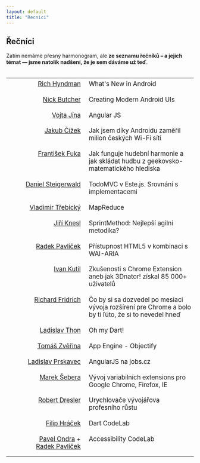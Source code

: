 ```yaml
---
layout: default
title: "Recnici"
---
```


## Řečníci

Zatím nemáme přesný harmonogram, ale <strong>ze seznamu řečníků &ndash; a jejich témat &mdash; jsme natolik nadšení, že je sem dáváme už teď</strong>.

<!-- deliciously hacky CSS insert, right there in the HTML. enjoy! -->
<style>
table.recnici {
  margin-top: 2em;
  margin-bottom: 2em;
  font-size: 120%;
}
table.recnici td {
  padding: 0.3em;
  padding-bottom: 1em;
  vertical-align: top;
}
table.recnici td:first-child {
  text-align: right;
  padding-left: 3em;
  padding-right: 1em;
  min-width: 5em;
}
table.recnici td:nth-child(2) {
  max-width: 30em;
}
table.recnici tr {
}
table.recnici td span {
}
</style>

<table class="recnici">
  <tr><td><a href="https://plus.google.com/115995639636688350464/posts">Rich Hyndman</a></td>
  <td><span>What&#39;s New in Android</span></td></tr>
  <tr><td><a href="https://plus.google.com/118292708268361843293/posts">Nick Butcher</a></td>
  <td><span>Creating Modern Android UIs</span></td></tr>
  <tr><td><a href="https://plus.google.com/117663020319348671498/posts">Vojta Jína</a></td>
  <td><span>Angular JS</span></td></tr>
  <tr><td><a href="https://plus.google.com/+Jakub%C4%8C%C3%AD%C5%BEek/posts">Jakub Čížek</a></td>
  <td><span>Jak jsem díky Androidu zaměřil milion českých Wi-Fi sítí</span></td></tr>
  <tr><td><a href="https://plus.google.com/106378848135270560799/posts">František Fuka</a></td>
  <td><span>Jak funguje hudební harmonie a jak skládat hudbu z geekovsko-matematického hlediska</span></td></tr>
  <tr><td><a href="https://plus.google.com/101409281065555048852/posts">Daniel Steigerwald</a></td>
  <td><span>TodoMVC v Este.js. Srovnání s implementacemi</span></td></tr>
  <tr><td><a href="https://plus.google.com/116417566983382224278/posts">Vladimír Třebický</a></td>
  <td><span>MapReduce</span></td></tr>
  <tr><td><a href="https://plus.google.com/111481300807306128237/posts">Jiří Knesl</a></td>
  <td><span>SprintMethod: Nejlepší agilní metodika?</span></td></tr>
  <tr><td><a href="https://plus.google.com/118203152533797031951/posts">Radek Pavlíček</a></td>
  <td><span>Přístupnost HTML5 v kombinaci s WAI-ARIA</span></td></tr>
  <tr><td><a href="https://plus.google.com/115748350099126853184/posts">Ivan Kutil</a></td>
  <td><span>Zkušenosti s Chrome Extension aneb jak 3Dnator! získal 85 000+ uživatelů</span></td></tr>
  <tr><td><a href="http://www.linkedin.com/in/fczbkk">Richard Fridrich</a></td>
  <td><span>Čo by si sa dozvedel po mesiaci vývoja rozšírení pre Chrome a bolo by ti ľúto, že si to nevedel hneď</span></td></tr>
  <tr><td><a href="https://plus.google.com/110742501143171151210/posts">Ladislav Thon</a></td>
  <td><span>Oh my Dart!</span></td></tr>
  <tr><td><a href="https://plus.google.com/105785308934677545572/posts">Tomáš Zvěřina</a></td>
  <td><span>App Engine - Objectify</span></td></tr>
  <tr><td><a href="https://plus.google.com/113391188023467233438/posts">Ladislav Prskavec</a></td>
  <td><span>AngularJS na jobs.cz</span></td></tr>
  <tr><td><a href="https://plus.google.com/102815305122253501866/posts">Marek Šebera</a></td>
  <td><span>Vývoj variabilních extensions pro Google Chrome, Firefox, IE</span></td></tr>
  <tr><td><a href="https://twitter.com/rdresler">Robert Dresler</a></td>
  <td><span>Urychlovače vývojářova profesního růstu</span></td></tr>
  <!--<tr><td><a href="https://plus.google.com/100523995901171801416/posts">Marek Jelen</a></td>-->
  <!--<td><span>TBD</span></td></tr>-->
  <tr><td><a href="https://plus.google.com/111783114889748547827/posts">Filip Hráček</a></td>
  <td><span>Dart CodeLab</span></td></tr>
  <tr><td><a href="https://plus.google.com/109217431653727417114/posts">Pavel Ondra</a>&nbsp;+ <a href="https://plus.google.com/118203152533797031951/posts">Radek Pavlíček</a></td>
  <td><span>Accessibility CodeLab</span></td></tr>
</table>
